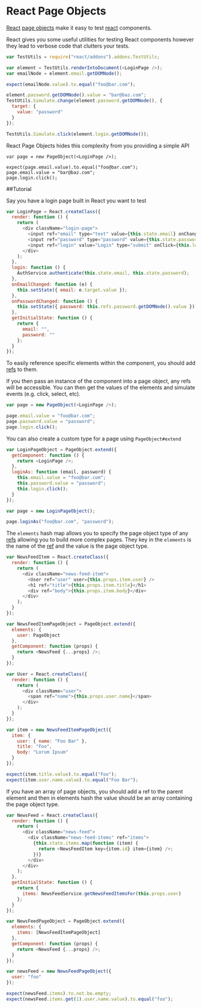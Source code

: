 # React Page Objects

[React](http://facebook.github.io/react/) [page objects](https://code.google.com/p/selenium/wiki/PageObjects) make it easy to test [react](http://facebook.github.io/react/) components.

React gives you some useful utilities for testing React components however they lead to verbose code that clutters your tests.

```js
var TestUtils = require("react/addons").addons.TestUtils;

var element = TestUtils.renderIntoDocument(<LoginPage />);
var emailNode = element.email.getDOMNode();

expect(emailNode.value).to.equal("foo@bar.com");

element.password.getDOMNode().value = "bar@baz.com";
TestUtils.Simulate.change(element.password.getDOMNode(), {
  target: {
    value: "password"
  }
});

TestUtils.Simulate.click(element.login.getDOMNode());
```

React Page Objects hides this complexity from you providing a simple API

```
var page = new PageObject(<LoginPage />);

expect(page.email.value).to.equal("foo@bar.com");
page.email.value = "bar@baz.com";
page.login.click();
```

##Tutorial

Say you have a login page built in React you want to test

```js
var LoginPage = React.createClass({
  render: function () {
    return (
      <div className="login-page">
        <input ref="email" type="text" value={this.state.email} onChange={this.onEmailChanged} />
        <input ref="password" type="password" value={this.state.password} onChange={this.onPasswordChanged} />
        <input ref="login" value="Login" type="submit" onClick={this.login} />
      </div>
    );
  },
  login: function () {
    AuthService.authenticate(this.state.email, this.state.password);
  },
  onEmailChanged: function (e) {
    this.setState({ email: e.target.value });
  },
  onPasswordChanged: function () {
    this.setState({ password: this.refs.password.getDOMNode().value });
  },
  getInitialState: function () {
    return {
      email: "",
      password: ""
    };
  }
});
```

To easily reference specific elements within the component, you should add [refs](http://facebook.github.io/react/docs/more-about-refs.html) to them. 

If you then pass an instance of the component into a page object, any refs will be accessible. You can then get the values of the elements and simulate events (e.g. click, select, etc).

```js
var page = new PageObject(<LoginPage />);

page.email.value = "foo@bar.com";
page.password.value = "password";
page.login.click();
```

You can also create a custom type for a page using ``PageObject#extend``

```js
var LoginPageObject = PageObject.extend({
  getComponent: function () {
    return <LoginPage />;
  },
  loginAs: function (email, password) {
    this.email.value = "foo@bar.com";
    this.password.value = "password";
    this.login.click();
  }
});

var page = new LoginPageObject();

page.loginAs("foo@bar.com", "password");
```

The ``elements`` hash map allows you to specify the page object type of any [refs](http://facebook.github.io/react/docs/more-about-refs.html) allowing you to build more complex pages. They key in the ``elements`` is the name of the [ref](http://facebook.github.io/react/docs/more-about-refs.html) and the value is the page object type.

```js
var NewsFeedItem = React.createClass({
  render: function () {
    return (
      <div className="news-feed-item">
        <User ref="user" user={this.props.item.user} />
        <h1 ref="title">{this.props.item.title}</h1>
        <div ref="body">{this.props.item.body}</div>
      </div>
    );
  }
});

var NewsFeedItemPageObject = PageObject.extend({
  elements: {
    user: PageObject
  },
  getComponent: function (props) {
    return <NewsFeed {...props} />;
  }
});

var User = React.createClass({
  render: function () {
    return (
      <div className="user">
        <span ref="name">{this.props.user.name}</span>
      </div>
    );
  }
});

var item = new NewsFeedItemPageObject({
  item: {
    user: { name: "Foo Bar" },
    title: "Foo",
    body: "Lorum Ipsum"
  }
});

expect(item.title.value).to.equal("Foo");
expect(item.user.name.value).to.equal("Foo Bar");
```

If you have an array of page objects, you should add a ref to the parent element and then in elements hash the value should be an array containing the page object type.

```js
var NewsFeed = React.createClass({
  render: function () {
    return (
      <div className="news-feed">
        <div className="news-feed-items" ref="items">
          {this.state.items.map(function (item) {
            return <NewsFeedItem key={item.id} item={item} />;
          })}
        </div>
      </div>
    );
  },
  getInitialState: function () {
    return {
      items: NewsFeedService.getNewsFeedItemsFor(this.props.user)
    };
  }
});

var NewsFeedPageObject = PageObject.extend({
  elements: {
    items: [NewsFeedItemPageObject]
  },
  getComponent: function (props) {
    return <NewsFeed {...props} />;
  }
});

var newsFeed = new NewsFeedPageObject({
  user: "foo"
});

expect(newsFeed.items).to.not.be.empty;
expect(newsFeed.items.get(1).user.name.value).to.equal("foo");
```